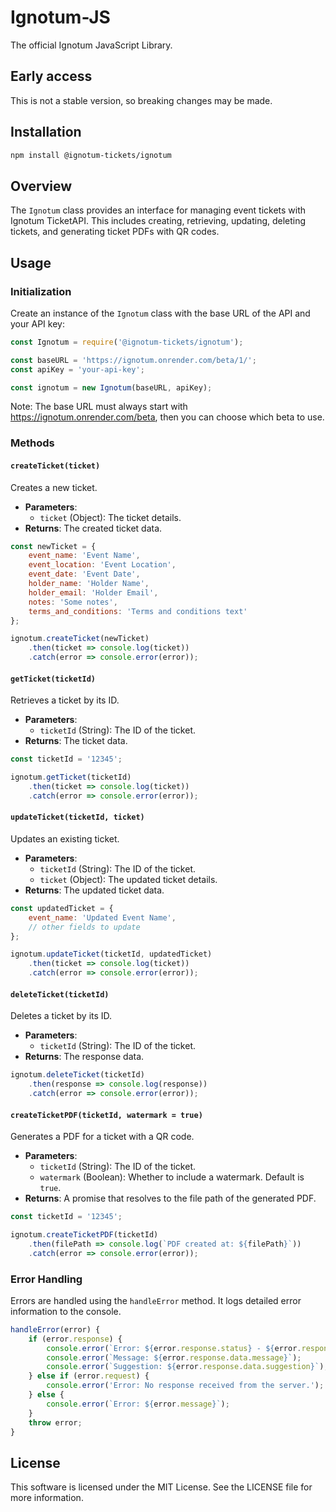 # Ignotum-JS
The official Ignotum JavaScript Library.

## Early access
This is not a stable version, so breaking changes may be made.

## Installation
```bash
npm install @ignotum-tickets/ignotum
```

## Overview

The `Ignotum` class provides an interface for managing event tickets with Ignotum TicketAPI. This includes creating, retrieving, updating, deleting tickets, and generating ticket PDFs with QR codes.

## Usage

### Initialization

Create an instance of the `Ignotum` class with the base URL of the API and your API key:

```javascript
const Ignotum = require('@ignotum-tickets/ignotum');

const baseURL = 'https://ignotum.onrender.com/beta/1/';
const apiKey = 'your-api-key';

const ignotum = new Ignotum(baseURL, apiKey);

```

Note: The base URL must always start with https://ignotum.onrender.com/beta, then you can choose which beta to use.

### Methods

#### `createTicket(ticket)`

Creates a new ticket.

- **Parameters**:
  - `ticket` (Object): The ticket details.
- **Returns**: The created ticket data.

```javascript
const newTicket = {
    event_name: 'Event Name',
    event_location: 'Event Location',
    event_date: 'Event Date',
    holder_name: 'Holder Name',
    holder_email: 'Holder Email',
    notes: 'Some notes',
    terms_and_conditions: 'Terms and conditions text'
};

ignotum.createTicket(newTicket)
    .then(ticket => console.log(ticket))
    .catch(error => console.error(error));
```

#### `getTicket(ticketId)`

Retrieves a ticket by its ID.

- **Parameters**:
  - `ticketId` (String): The ID of the ticket.
- **Returns**: The ticket data.

```javascript
const ticketId = '12345';

ignotum.getTicket(ticketId)
    .then(ticket => console.log(ticket))
    .catch(error => console.error(error));
```

#### `updateTicket(ticketId, ticket)`

Updates an existing ticket.

- **Parameters**:
  - `ticketId` (String): The ID of the ticket.
  - `ticket` (Object): The updated ticket details.
- **Returns**: The updated ticket data.

```javascript
const updatedTicket = {
    event_name: 'Updated Event Name',
    // other fields to update
};

ignotum.updateTicket(ticketId, updatedTicket)
    .then(ticket => console.log(ticket))
    .catch(error => console.error(error));
```

#### `deleteTicket(ticketId)`

Deletes a ticket by its ID.

- **Parameters**:
  - `ticketId` (String): The ID of the ticket.
- **Returns**: The response data.

```javascript
ignotum.deleteTicket(ticketId)
    .then(response => console.log(response))
    .catch(error => console.error(error));
```

#### `createTicketPDF(ticketId, watermark = true)`

Generates a PDF for a ticket with a QR code.

- **Parameters**:
  - `ticketId` (String): The ID of the ticket.
  - `watermark` (Boolean): Whether to include a watermark. Default is `true`.
- **Returns**: A promise that resolves to the file path of the generated PDF.

```javascript
const ticketId = '12345';

ignotum.createTicketPDF(ticketId)
    .then(filePath => console.log(`PDF created at: ${filePath}`))
    .catch(error => console.error(error));
```

### Error Handling

Errors are handled using the `handleError` method. It logs detailed error information to the console.

```javascript
handleError(error) {
    if (error.response) {
        console.error(`Error: ${error.response.status} - ${error.response.data.error}`);
        console.error(`Message: ${error.response.data.message}`);
        console.error(`Suggestion: ${error.response.data.suggestion}`);
    } else if (error.request) {
        console.error('Error: No response received from the server.');
    } else {
        console.error(`Error: ${error.message}`);
    }
    throw error;
}
```

## License

This software is licensed under the MIT License. See the LICENSE file for more information.
